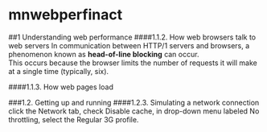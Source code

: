 # mnwebperfinact
##1 Understanding web performance
####1.1.2. How web browsers talk to web servers
In communication between HTTP/1 servers and browsers, a phenomenon known as __head-of-line blocking__ can occur.    
This occurs because the browser limits the number of requests it will make at a single time (typically, six).  

####1.1.3. How web pages load

###1.2. Getting up and running
####1.2.3. Simulating a network connection
click the Network tab, check Disable cache, in drop-down menu labeled No throttling, select the Regular 3G profile.
